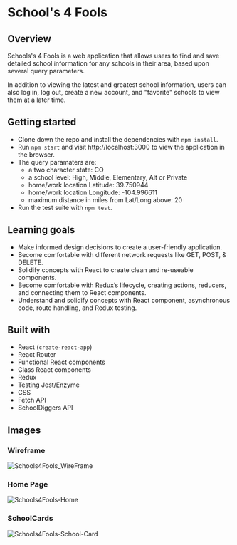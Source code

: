 # School's 4 Fools


## Overview
Schools's 4 Fools is a web application that allows users to find and save detailed school information for any schools in their area, based upon several query parameters.

In addition to viewing the latest and greatest school information, users can also log in, log out, create a new account, and "favorite" schools to view them at a later time.

## Getting started
* Clone down the repo and install the dependencies with `npm install`.
* Run `npm start` and visit http://localhost:3000 to view the application in the browser.
* The query paramaters are:
    - a two character state:                         CO
    - a school level:                                High, Middle, Elementary, Alt or Private
    - home/work location Latitude:                   39.750944
    - home/work location Longitude:                  -104.996611
    - maximum distance in miles from Lat/Long above: 20
* Run the test suite with `npm test`.

## Learning goals
* Make informed design decisions to create a user-friendly application.
* Become comfortable with different network requests like GET, POST, & DELETE.
* Solidify concepts with React to create clean and re-useable components.
* Become comfortable with Redux’s lifecycle, creating actions, reducers, and connecting them to React components.
* Understand and solidify concepts with React component, asynchronous code, route handling, and Redux testing.

## Built with
  * React (`create-react-app`)
  * React Router
  * Functional React components
  * Class React components
  * Redux
  * Testing Jest/Enzyme
  * CSS
  * Fetch API
  * SchoolDiggers API

## Images

### Wireframe
![Schools4Fools_WireFrame](https://user-images.githubusercontent.com/17992280/68337453-c993e600-009d-11ea-8452-435a997813f4.jpg)

### Home Page
![Schools4Fools-Home](https://user-images.githubusercontent.com/17992280/68147990-67e64700-fef8-11e9-87d3-422066b2ccaf.png)

### SchoolCards
![Schools4Fools-School-Card](https://user-images.githubusercontent.com/17992280/68148834-fe673800-fef9-11e9-9954-62d1e7e8cd80.png)

